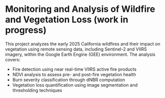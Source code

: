 
# Monitoring and Analysis of Wildfire and Vegetation Loss (work in progress)

This project analyzes the early 2025 California wildfires and their impact on vegetation using remote sensing data, including Sentinel-2 and VIIRS imagery, within the Google Earth Engine (GEE) environment. The analysis covers:

- Fire detection using near real-time VIIRS active fire products
- NDVI analysis to assess pre- and post-fire vegetation health
- Burn severity classification through dNBR computation
- Vegetation loss quantification using image segmentation and thresholding techniques